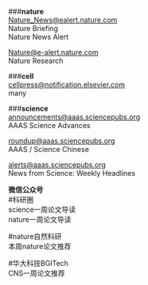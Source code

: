 \###**nature**  
Nature_News@ealert.nature.com   
Nature Briefing  
Nature News Alert  
  
Nature@e-alert.nature.com  
Nature Research  
  
  
\###**cell**    
cellpress@notification.elsevier.com  
many  
    
    
\###**science**  
announcements@aaas.sciencepubs.org   
AAAS Science Advances  
  
roundup@aaas.sciencepubs.org  
AAAS / Science Chinese  

alerts@aaas.sciencepubs.org   
News from Science: Weekly Headlines  
  
**微信公众号**  
\#科研圈  
science一周论文导读  
nature一周论文导读  
  
\#nature自然科研  
本周nature论文推荐  
  
\#华大科技BGITech  
CNS一周论文推荐  
